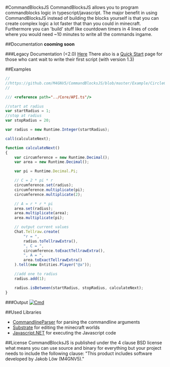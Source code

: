 #CommandBlocksJS
CommandBlocksJS allows you to program commandblocks logic in typescript/javascript. The major benefit in using CommandBlocksJS instead of building the blocks yourself is that you can create complex logic a lot faster that than you could in minecraft. Furthermore you can 'build' stuff like countdown timers in 4 lines of code where you would need ~10 minutes to write all the commands ingame.

##Documentation
**cooming soon**

###Legacy Documentation (<2.0)
[Here](https://github.com/M4GV5/CommandBlocksJS/wiki)
There also is a [Quick Start](https://github.com/M4GV5/CommandBlocksJS/wiki/Quick-Start) page for those who cant wait to write their first script (with version 1.3)

##Examples

```javascript
//
//https://github.com/M4GNV5/CommandBlocksJS/blob/master/Example/CircleCalculations.ts
//

/// <reference path="../Core/API.ts"/>

//start at radius
var startRadius = 1;
//stop at radius
var stopRadius = 20;

var radius = new Runtime.Integer(startRadius);

call(calculateNext);

function calculateNext()
{
	var circumference = new Runtime.Decimal();
	var area = new Runtime.Decimal();

	var pi = Runtime.Decimal.Pi;

	// C = 2 * pi * r
	circumference.set(radius);
	circumference.multiplicate(pi);
	circumference.multiplicate(2);

	// A = r * r * pi
	area.set(radius);
	area.multiplicate(area);
	area.multiplicate(pi);

	// output current values
	Chat.Tellraw.create(
		"r = ",
		radius.toTellrawExtra(),
		", C = ",
		circumference.toExactTellrawExtra(),
		", A = ",
		area.toExactTellrawExtra()
	).tell(new Entities.Player("@a"));

	//add one to radius
	radius.add(1);

	radius.isBetween(startRadius, stopRadius, calculateNext);
}
```
###Output
[![Cmd](http://i.imgur.com/lloEG6U.png)]()


##Used Libraries
- [CommandlineParser](https://commandline.codeplex.com/) for parsing the commandline arguments
- [Substrate](https://github.com/jaquadro/Substrate) for editing the minecraft worlds
- [Javascript.NET](http://javascriptdotnet.codeplex.com/) for executing the Javascript code



##License
CommandBlocksJS is published under the 4 clause BSD license what means you can use source and binary for everything but your project needs to include the following clause: "This product includes software developed by Jakob Löw (M4GNV5)."
